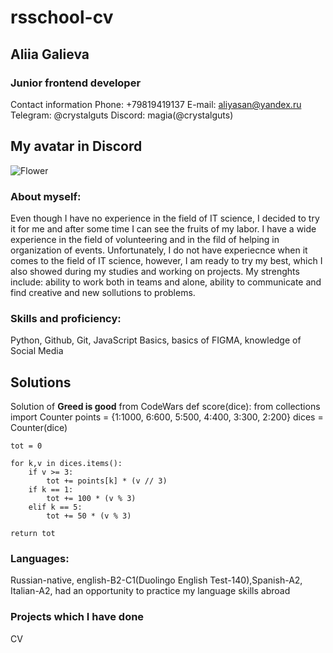 # rsschool-cv #	
## Aliia Galieva ## 
### Junior frontend developer ###  
Contact information 
Phone: +79819419137
E-mail: aliyasan@yandex.ru
Telegram: @crystalguts
Discord: magia(@crystalguts)
## My avatar in Discord ##
![Flower](https://www.hollandbulbfarms.com/Shared/Images/Product/Stargazer-Oriental-Lily/77167-stargazer-oriental-lily.jpg)
### About myself: ### 
Even though I have no experience in the field of IT science, I decided to try it for me and after some time I can see the fruits of my labor.
I have a wide experience in the field of volunteering and in the fild of helping in organization of events. Unfortunately, I do not have experiecnce
when it comes to the field of IT science, however, I am ready to try my best, which I also showed during my studies and working on projects. My strenghts include:
ability to work both in teams and alone, ability to communicate and find creative and new sollutions to problems. 
### Skills and proficiency: ###
Python, Github, Git, JavaScript Basics, basics of FIGMA, knowledge of Social Media
## Solutions ## 
Solution of **Greed is good** from CodeWars 
def score(dice):
    from collections import Counter
    points = {1:1000, 6:600, 5:500, 4:400, 3:300, 2:200}
    dices = Counter(dice)

    tot = 0

    for k,v in dices.items():
        if v >= 3:
            tot += points[k] * (v // 3)
        if k == 1:
            tot += 100 * (v % 3)
        elif k == 5:
            tot += 50 * (v % 3)

    return tot
### Languages: ###

Russian-native, english-B2-C1(Duolingo English Test-140),Spanish-A2, Italian-A2, had an opportunity to practice my language skills abroad
### Projects which I have done ###
CV
